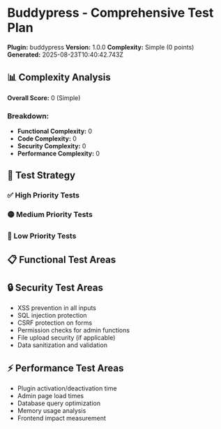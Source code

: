 # Buddypress - Comprehensive Test Plan
**Plugin:** buddypress
**Version:** 1.0.0
**Complexity:** Simple (0 points)
**Generated:** 2025-08-23T10:40:42.743Z

## 📊 Complexity Analysis

**Overall Score:** 0 (Simple)

### Breakdown:
- **Functional Complexity:** 0
- **Code Complexity:** 0
- **Security Complexity:** 0
- **Performance Complexity:** 0

## 🎯 Test Strategy

### ✅ High Priority Tests

### 🟡 Medium Priority Tests

### 🔵 Low Priority Tests

## 📋 Functional Test Areas

## 🔒 Security Test Areas
- XSS prevention in all inputs
- SQL injection protection
- CSRF protection on forms
- Permission checks for admin functions
- File upload security (if applicable)
- Data sanitization and validation

## ⚡ Performance Test Areas
- Plugin activation/deactivation time
- Admin page load times
- Database query optimization
- Memory usage analysis
- Frontend impact measurement
